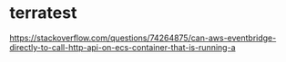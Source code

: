 # terratest
https://stackoverflow.com/questions/74264875/can-aws-eventbridge-directly-to-call-http-api-on-ecs-container-that-is-running-a
